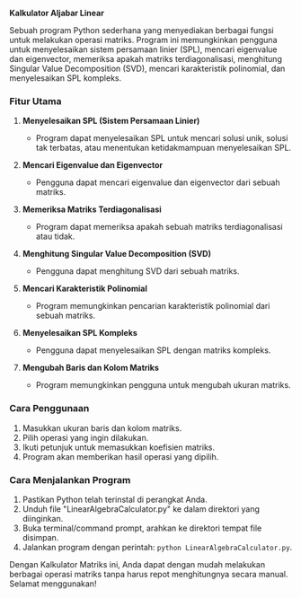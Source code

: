 **Kalkulator Aljabar Linear**

Sebuah program Python sederhana yang menyediakan berbagai fungsi untuk melakukan operasi matriks. Program ini memungkinkan pengguna untuk menyelesaikan sistem persamaan linier (SPL), mencari eigenvalue dan eigenvector, memeriksa apakah matriks terdiagonalisasi, menghitung Singular Value Decomposition (SVD), mencari karakteristik polinomial, dan menyelesaikan SPL kompleks.

### Fitur Utama
1. **Menyelesaikan SPL (Sistem Persamaan Linier)**
   - Program dapat menyelesaikan SPL untuk mencari solusi unik, solusi tak terbatas, atau menentukan ketidakmampuan menyelesaikan SPL.
  
2. **Mencari Eigenvalue dan Eigenvector**
   - Pengguna dapat mencari eigenvalue dan eigenvector dari sebuah matriks.

3. **Memeriksa Matriks Terdiagonalisasi**
   - Program dapat memeriksa apakah sebuah matriks terdiagonalisasi atau tidak.

4. **Menghitung Singular Value Decomposition (SVD)**
   - Pengguna dapat menghitung SVD dari sebuah matriks.

5. **Mencari Karakteristik Polinomial**
   - Program memungkinkan pencarian karakteristik polinomial dari sebuah matriks.

6. **Menyelesaikan SPL Kompleks**
   - Pengguna dapat menyelesaikan SPL dengan matriks kompleks.

7. **Mengubah Baris dan Kolom Matriks**
   - Program memungkinkan pengguna untuk mengubah ukuran matriks.

### Cara Penggunaan
1. Masukkan ukuran baris dan kolom matriks.
2. Pilih operasi yang ingin dilakukan.
3. Ikuti petunjuk untuk memasukkan koefisien matriks.
4. Program akan memberikan hasil operasi yang dipilih.

### Cara Menjalankan Program
1. Pastikan Python telah terinstal di perangkat Anda.
2. Unduh file "LinearAlgebraCalculator.py" ke dalam direktori yang diinginkan.
3. Buka terminal/command prompt, arahkan ke direktori tempat file disimpan.
4. Jalankan program dengan perintah: `python LinearAlgebraCalculator.py`.

Dengan Kalkulator Matriks ini, Anda dapat dengan mudah melakukan berbagai operasi matriks tanpa harus repot menghitungnya secara manual. Selamat menggunakan!
